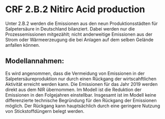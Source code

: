 # CRF 2.B.2 Nitirc Acid production

Unter 2.B.2 werden die Emissionen aus den neun Produktionsstädten für Salpetersäure in Deutschland bilanziert.
Dabei werden nur die Prozessemissionen mitgezählt; nicht anderweitige Emissionen aus der Strom oder Wärmeerzeugung die bei Anlagen auf dem selben Gelände anfallen können.

## Modellannahmen:

Es wird angenommen, dass die Vermeidung von Emissionen in der Salpetersäureproduktion nur durch einen Rückgang der wirtscahftlichen Aktivität erreicht werden kann.
Die Emissionen für das Jahr 2019 werden direkt aus dem NIR übernommen.
Im Modell ist die Reduktion der Emissionen in den Folgejahren einstellbar.
Insgesamt ist im Modell keine differenzierte technische Begründung für den Rückgang der Emissionen möglich.
Der Rückgang kann hauptsächlich durch eine geringere Nutzung von Stickstoffdüngern belegt werden.
